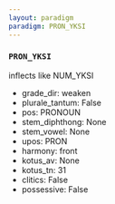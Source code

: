 ```yaml
---
layout: paradigm
paradigm: PRON_YKSI
---
```

### ` PRON_YKSI `

inflects like NUM_YKSI
* grade_dir: weaken
* plurale_tantum: False
* pos: PRONOUN
* stem_diphthong: None
* stem_vowel: None
* upos: PRON
* harmony: front
* kotus_av: None
* kotus_tn: 31
* clitics: False
* possessive: False
